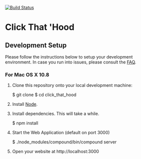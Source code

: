 [![Build Status](https://travis-ci.org/codeforamerica/click_that_hood.png?branch=master)](click_that_hood)

# Click That 'Hood

## Development Setup

Please follow the instructions below to setup your development environment. In case you run into issues, please consult the [FAQ](#faq).

### For Mac OS X 10.8

1) Clone this repository onto your local development machine:

    $ git clone <REPLACE THIS WITH REPO CLONE LOCATION>
    $ cd click_that_hood

2) Install [Node](http://nodejs.org/#download).

3) Install dependencies. This will take a while.

    $ npm install

4) Start the Web Application (default on port 3000)

    $ ./node_modules/compound/bin/compound server

5) Open your website at http://localhost:3000

